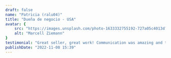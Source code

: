 ```yaml
---
draft: false
name: "Patricia (ralu04)"
title: "Dueña de negocio - USA"
avatar: {
    src: "https://images.unsplash.com/photo-1633332755192-727a05c4013d?&fit=crop&w=280",
    alt: "Marcell Ziemann"
}
testimonial: "Great seller, great work! Communication was amazing and the answer was prompt! Thank you very much! I strongly recommend to work with this seller! If I need it again, no doubt I will use his services again! Thank you very much indeed!"
publishDate: "2022-11-08 15:39"
---
```

